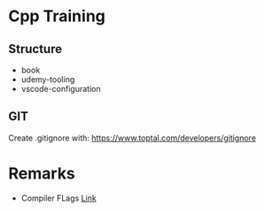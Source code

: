 # Cpp Training

## Structure

- book
- udemy-tooling
- vscode-configuration

## GIT

Create .gitignore with: <https://www.toptal.com/developers/gitignore>

# Remarks

- Compiler FLags [Link](https://www.rapidtables.com/code/linux/gcc.html)
